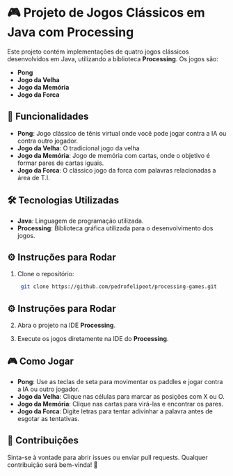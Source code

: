 # 🎮 Projeto de Jogos Clássicos em Java com Processing

Este projeto contém implementações de quatro jogos clássicos desenvolvidos em Java, utilizando a biblioteca **Processing**. Os jogos são:

- **Pong**
- **Jogo da Velha**
- **Jogo da Memória**
- **Jogo da Forca**

## 🚀 Funcionalidades

- **Pong**: Jogo clássico de tênis virtual onde você pode jogar contra a IA ou contra outro jogador.
- **Jogo da Velha**: O tradicional jogo da velha
- **Jogo da Memória**: Jogo de memória com cartas, onde o objetivo é formar pares de cartas iguais.
- **Jogo da Forca**: O clássico jogo da forca com palavras relacionadas a área de T.I.

## 🛠️ Tecnologias Utilizadas

- **Java**: Linguagem de programação utilizada.
- **Processing**: Biblioteca gráfica utilizada para o desenvolvimento dos jogos.

## ⚙️ Instruções para Rodar

1. Clone o repositório:

   ```bash
    git clone https://github.com/pedrofelipeot/processing-games.git
## ⚙️ Instruções para Rodar

2. Abra o projeto na IDE **Processing**.

3. Execute os jogos diretamente na IDE do **Processing**.

## 🎮 Como Jogar

- **Pong**: Use as teclas de seta para movimentar os paddles e jogar contra a IA ou outro jogador.
- **Jogo da Velha**: Clique nas células para marcar as posições com X ou O.
- **Jogo da Memória**: Clique nas cartas para virá-las e encontrar os pares.
- **Jogo da Forca**: Digite letras para tentar adivinhar a palavra antes de esgotar as tentativas.

## 🤝 Contribuições

Sinta-se à vontade para abrir issues ou enviar pull requests. Qualquer contribuição será bem-vinda! 🚀
